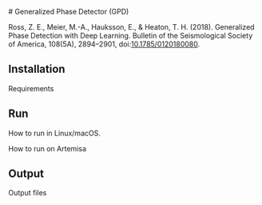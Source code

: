 # Generalized Phase Detector (GPD)


Ross, Z. E., Meier, M.-A., Hauksson, E., & Heaton, T. H. (2018). Generalized 
Phase Detection with Deep Learning. Bulletin of the Seismological Society of
America, 108(5A), 2894–2901, doi:[10.1785/0120180080](https://pubs.geoscienceworld.org/ssa/bssa/article/108/5A/2894/546740/Generalized-Seismic-Phase-Detection-with-Deep).

## Installation

Requirements
## Run

How to run in Linux/macOS.


How to run on Artemisa
## Output

Output files
